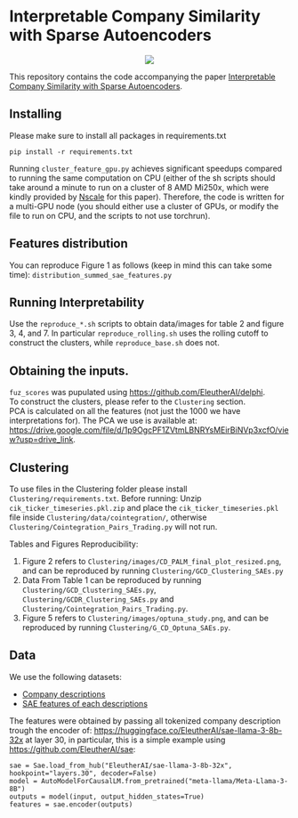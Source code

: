 # Interpretable Company Similarity with Sparse Autoencoders

<p align="center">
  <a href="https://arxiv.org/abs/2412.02605"><img src="https://img.shields.io/badge/arXiv-2309.12075-red.svg?style=for-the-badge"></a>
</p>

This repository contains the code accompanying the paper [Interpretable Company Similarity with Sparse Autoencoders](https://arxiv.org/abs/2412.02605).

## Installing

Please make sure to install all packages in requirements.txt
```
pip install -r requirements.txt
```

Running ``` cluster_feature_gpu.py ``` achieves significant speedups compared to running the same computation on CPU (either of the sh scripts should take around a minute to run on a cluster of 8 AMD Mi250x, which were kindly provided by [Nscale](https://www.nscale.com/) for this paper). Therefore, the code is written for a multi-GPU node (you should either use a cluster of GPUs, or modify the file to run on CPU, and the scripts to not use torchrun).

## Features distribution

You can reproduce Figure 1 as follows (keep in mind this can take some time):
``` distribution_summed_sae_features.py ```

## Running Interpretability

Use the ``` reproduce_*.sh ``` scripts to obtain data/images for table 2 and figure 3, 4, and 7. In particular ``` reproduce_rolling.sh ``` uses the rolling cutoff to construct the clusters, while ``` reproduce_base.sh ``` does not.


## Obtaining the inputs.

``` fuz_scores ``` was pupulated using https://github.com/EleutherAI/delphi.    
To construct the clusters, please refer to the ``` Clustering ``` section.   
PCA is calculated on all the features (not just the 1000 we have interpretations for). The PCA we use is available at: https://drive.google.com/file/d/1p9OgcPF1ZVtmLBNRYsMEirBiNVp3xcfO/view?usp=drive_link.

## Clustering

To use files in the Clustering folder please install ``` Clustering/requirements.txt ```.
Before running:
Unzip `cik_ticker_timeseries.pkl.zip` and place the `cik_ticker_timeseries.pkl` file inside `Clustering/data/cointegration/`, otherwise `Clustering/Cointegration_Pairs_Trading.py` will not run.

Tables and Figures Reproducibility:
1. Figure 2 refers to `Clustering/images/CD_PALM_final_plot_resized.png`, and can be reproduced by running `Clustering/GCD_Clustering_SAEs.py`
2. Data From Table 1 can be reproduced by running `Clustering/GCD_Clustering_SAEs.py`, `Clustering/GCDR_Clustering_SAEs.py` and `Clustering/Cointegration_Pairs_Trading.py`.
3. Figure 5 refers to `Clustering/images/optuna_study.png`, and can be reproduced by running `Clustering/G_CD_Optuna_SAEs.py`.

## Data

We use the following datasets:
- [Company descriptions](https://huggingface.co/datasets/Mateusz1017/annual_reports_tokenized_llama3_logged_returns_no_null_returns_and_incomplete_descriptions_24k)
- [SAE features of each descriptions](https://huggingface.co/datasets/marco-molinari/company_reports_with_features)

The features were obtained by passing all tokenized company description trough the encoder of: https://huggingface.co/EleutherAI/sae-llama-3-8b-32x at layer 30, in particular, this is a simple example using https://github.com/EleutherAI/sae:
```
sae = Sae.load_from_hub("EleutherAI/sae-llama-3-8b-32x", hookpoint="layers.30", decoder=False) 
model = AutoModelForCausalLM.from_pretrained("meta-llama/Meta-Llama-3-8B")
outputs = model(input, output_hidden_states=True)
features = sae.encoder(outputs)
``` 